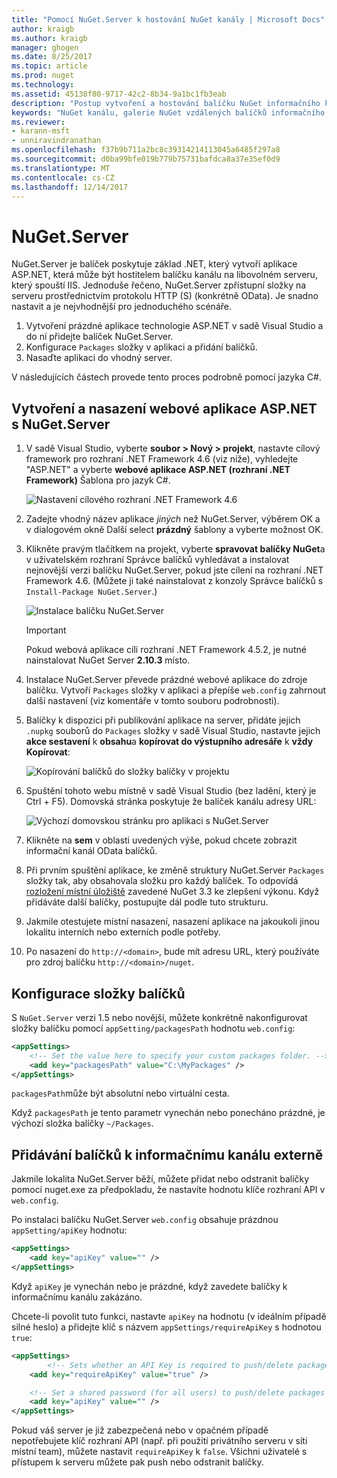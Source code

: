 ```yaml
---
title: "Pomocí NuGet.Server k hostování NuGet kanály | Microsoft Docs"
author: kraigb
ms.author: kraigb
manager: ghogen
ms.date: 8/25/2017
ms.topic: article
ms.prod: nuget
ms.technology: 
ms.assetid: 45138f80-9717-42c2-8b34-9a1bc1fb3eab
description: "Postup vytvoření a hostování balíčku NuGet informačního kanálu na libovolném serveru služby IIS pomocí NuGet.Server, zpřístupnění balíčků prostřednictvím protokolu HTTP a OData."
keywords: "NuGet kanálu, galerie NuGet vzdálených balíčků informačního kanálu, NuGet.Server"
ms.reviewer:
- karann-msft
- unniravindranathan
ms.openlocfilehash: f37b9b711a2bc8c39314214113045a6485f297a8
ms.sourcegitcommit: d0ba99bfe019b779b75731bafdca8a37e35ef0d9
ms.translationtype: MT
ms.contentlocale: cs-CZ
ms.lasthandoff: 12/14/2017
---
```

# <a name="nugetserver"></a>NuGet.Server

NuGet.Server je balíček poskytuje základ .NET, který vytvoří aplikace ASP.NET, která může být hostitelem balíčku kanálu na libovolném serveru, který spouští IIS. Jednoduše řečeno, NuGet.Server zpřístupní složky na serveru prostřednictvím protokolu HTTP (S) (konkrétně OData). Je snadno nastavit a je nejvhodnější pro jednoduchého scénáře.

1. Vytvoření prázdné aplikace technologie ASP.NET v sadě Visual Studio a do ní přidejte balíček NuGet.Server.
1. Konfigurace `Packages` složky v aplikaci a přidání balíčků.
1. Nasaďte aplikaci do vhodný server.

V následujících částech provede tento proces podrobně pomocí jazyka C#.

## <a name="create-and-deploy-an-aspnet-web-application-with-nugetserver"></a>Vytvoření a nasazení webové aplikace ASP.NET s NuGet.Server

1. V sadě Visual Studio, vyberte **soubor > Nový > projekt**, nastavte cílový framework pro rozhraní .NET Framework 4.6 (viz níže), vyhledejte "ASP.NET" a vyberte **webové aplikace ASP.NET (rozhraní .NET Framework)** Šablona pro jazyk C#.

    ![Nastavení cílového rozhraní .NET Framework 4.6](media/Hosting_01-NuGet.Server-Set4.6.png)

1. Zadejte vhodný název aplikace *jiných* než NuGet.Server, výběrem OK a v dialogovém okně Další select **prázdný** šablony a vyberte možnost OK.

1. Klikněte pravým tlačítkem na projekt, vyberte **spravovat balíčky NuGet**a v uživatelském rozhraní Správce balíčků vyhledávat a instalovat nejnovější verzi balíčku NuGet.Server, pokud jste cílení na rozhraní .NET Framework 4.6. (Můžete ji také nainstalovat z konzoly Správce balíčků s `Install-Package NuGet.Server`.)

    ![Instalace balíčku NuGet.Server](media/Hosting_02-NuGet.Server-Package.png)

    > [!Important]
    > Pokud webová aplikace cílí rozhraní .NET Framework 4.5.2, je nutné nainstalovat NuGet Server **2.10.3** místo.

1. Instalace NuGet.Server převede prázdné webové aplikace do zdroje balíčku. Vytvoří `Packages` složky v aplikaci a přepíše `web.config` zahrnout další nastavení (viz komentáře v tomto souboru podrobnosti).

1. Balíčky k dispozici při publikování aplikace na server, přidáte jejich `.nupkg` souborů do `Packages` složky v sadě Visual Studio, nastavte jejich **akce sestavení** k **obsahu**a **kopírovat do výstupního adresáře** k **vždy Kopírovat**:

    ![Kopírování balíčků do složky balíčky v projektu](media/Hosting_03-NuGet.Server-Package-Folder.png)

1. Spuštění tohoto webu místně v sadě Visual Studio (bez ladění, který je Ctrl + F5). Domovská stránka poskytuje že balíček kanálu adresy URL:

    ![Výchozí domovskou stránku pro aplikaci s NuGet.Server](media/Hosting_04-NuGet.Server-FeedHomePage.png)

1. Klikněte na **sem** v oblasti uvedených výše, pokud chcete zobrazit informační kanál OData balíčků.

1. Při prvním spuštění aplikace, ke změně struktury NuGet.Server `Packages` složky tak, aby obsahovala složku pro každý balíček. To odpovídá [rozložení místní úložiště](http://blog.nuget.org/20151118/nuget-3.3.html#folder-based-repository-commands) zavedené NuGet 3.3 ke zlepšení výkonu. Když přidáváte další balíčky, postupujte dál podle tuto strukturu.

1. Jakmile otestujete místní nasazení, nasazení aplikace na jakoukoli jinou lokalitu interních nebo externích podle potřeby.
1. Po nasazení do `http://<domain>`, bude mít adresu URL, který používáte pro zdroj balíčku `http://<domain>/nuget`.

## <a name="configuring-the-packages-folder"></a>Konfigurace složky balíčků

S `NuGet.Server` verzi 1.5 nebo novější, můžete konkrétně nakonfigurovat složky balíčku pomocí `appSetting/packagesPath` hodnotu `web.config`:

```xml
<appSettings>
    <!-- Set the value here to specify your custom packages folder. -->
    <add key="packagesPath" value="C:\MyPackages" />
</appSettings>
```

`packagesPath`může být absolutní nebo virtuální cesta.

Když `packagesPath` je tento parametr vynechán nebo ponecháno prázdné, je výchozí složka balíčky `~/Packages`.

## <a name="adding-packages-to-the-feed-externally"></a>Přidávání balíčků k informačnímu kanálu externě

Jakmile lokalita NuGet.Server běží, můžete přidat nebo odstranit balíčky pomocí nuget.exe za předpokladu, že nastavíte hodnotu klíče rozhraní API v `web.config`.

Po instalaci balíčku NuGet.Server `web.config` obsahuje prázdnou `appSetting/apiKey` hodnotu:

```xml
<appSettings>
    <add key="apiKey" value="" />
</appSettings>
```

Když `apiKey` je vynechán nebo je prázdné, když zavedete balíčky k informačnímu kanálu zakázáno.

Chcete-li povolit tuto funkci, nastavte `apiKey` na hodnotu (v ideálním případě silné heslo) a přidejte klíč s názvem `appSettings/requireApiKey` s hodnotou `true`:

```xml
<appSettings>
        <!-- Sets whether an API Key is required to push/delete packages -->
    <add key="requireApiKey" value="true" />

    <!-- Set a shared password (for all users) to push/delete packages -->
    <add key="apiKey" value="" />
</appSettings>
```

Pokud váš server je již zabezpečená nebo v opačném případě nepotřebujete klíč rozhraní API (např. při použití privátního serveru v síti místní team), můžete nastavit `requireApiKey` k `false`. Všichni uživatelé s přístupem k serveru můžete pak push nebo odstranit balíčky.